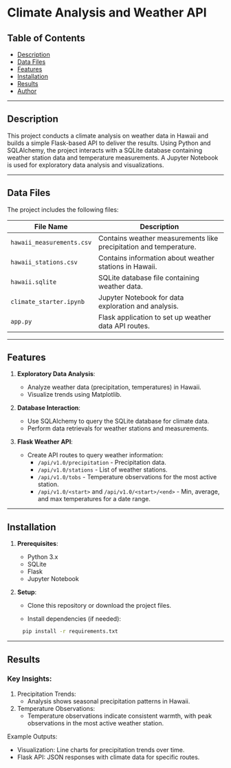 # Climate Analysis and Weather API

## Table of Contents
- [Description](#description)
- [Data Files](#data-files)
- [Features](#features)
- [Installation](#installation)
- [Results](#results)
- [Author](#author)

---

## Description

This project conducts a climate analysis on weather data in Hawaii and builds a simple Flask-based API to deliver the results. Using Python and SQLAlchemy, the project interacts with a SQLite database containing weather station data and temperature measurements. A Jupyter Notebook is used for exploratory data analysis and visualizations.

---

## Data Files

The project includes the following files:

| File Name                 | Description                                           |
|---------------------------|-------------------------------------------------------|
| `hawaii_measurements.csv` | Contains weather measurements like precipitation and temperature. |
| `hawaii_stations.csv`     | Contains information about weather stations in Hawaii. |
| `hawaii.sqlite`           | SQLite database file containing weather data.        |
| `climate_starter.ipynb`   | Jupyter Notebook for data exploration and analysis.  |
| `app.py`                  | Flask application to set up weather data API routes. |

---

## Features

1. **Exploratory Data Analysis**:
   - Analyze weather data (precipitation, temperatures) in Hawaii.
   - Visualize trends using Matplotlib.

2. **Database Interaction**:
   - Use SQLAlchemy to query the SQLite database for climate data.
   - Perform data retrievals for weather stations and measurements.

3. **Flask Weather API**:
   - Create API routes to query weather information:
     - `/api/v1.0/precipitation` - Precipitation data.
     - `/api/v1.0/stations` - List of weather stations.
     - `/api/v1.0/tobs` - Temperature observations for the most active station.
     - `/api/v1.0/<start>` and `/api/v1.0/<start>/<end>` - Min, average, and max temperatures for a date range.

---

## Installation

1. **Prerequisites**: 
    - Python 3.x
    - SQLite
    - Flask
    - Jupyter Notebook

2. **Setup**:
    - Clone this repository or download the project files.
     
    - Install dependencies (if needed):
```bash
     pip install -r requirements.txt
```
---

## Results 

### Key Insights:

1.	Precipitation Trends:
    - Analysis shows seasonal precipitation patterns in Hawaii.
2.	Temperature Observations:
    - Temperature observations indicate consistent warmth, with peak observations in the most active weather station.

Example Outputs:
- Visualization: Line charts for precipitation trends over time.
- Flask API: JSON responses with climate data for specific routes.